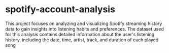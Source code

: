 # spotify-account-analysis

This project focuses on analyzing and visualizing Spotify streaming history data to gain insights into listening habits and preferences. The dataset used for this analysis contains detailed information about the user's listening history, including the date, time, artist, track, and duration of each played song
